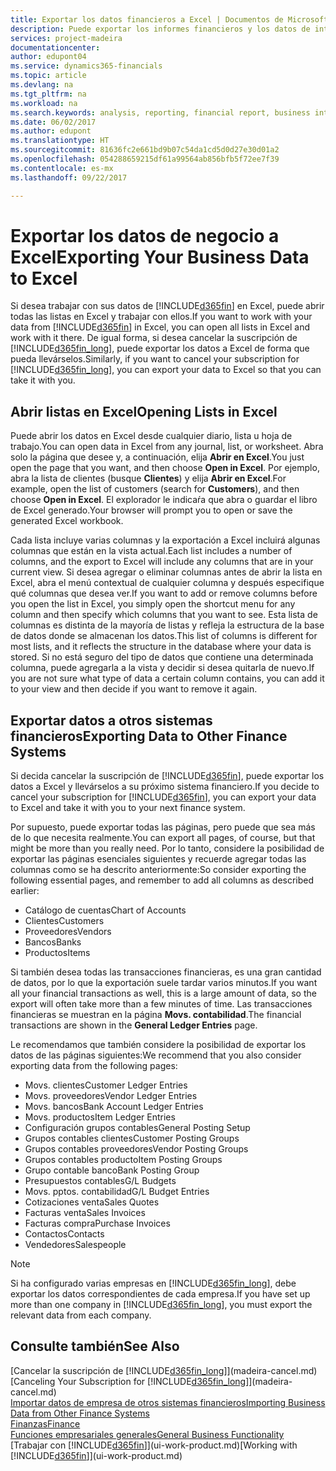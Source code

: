 ```yaml
---
title: Exportar los datos financieros a Excel | Documentos de Microsoft
description: Puede exportar los informes financieros y los datos de inteligencia empresarial desde Dynamics 365 for Financials a Excel, o abrir los datos de Financials en Excel.
services: project-madeira
documentationcenter: 
author: edupont04
ms.service: dynamics365-financials
ms.topic: article
ms.devlang: na
ms.tgt_pltfrm: na
ms.workload: na
ms.search.keywords: analysis, reporting, financial report, business intelligence, BI, Excel
ms.date: 06/02/2017
ms.author: edupont
ms.translationtype: HT
ms.sourcegitcommit: 81636fc2e661bd9b07c54da1cd5d0d27e30d01a2
ms.openlocfilehash: 054288659215df61a99564ab856bfb5f72ee7f39
ms.contentlocale: es-mx
ms.lasthandoff: 09/22/2017

---
```

# <a name="exporting-your-business-data-to-excel"></a><span data-ttu-id="34995-103">Exportar los datos de negocio a Excel</span><span class="sxs-lookup"><span data-stu-id="34995-103">Exporting Your Business Data to Excel</span></span>
<span data-ttu-id="34995-104">Si desea trabajar con sus datos de [!INCLUDE[d365fin](includes/d365fin_md.md)] en Excel, puede abrir todas las listas en Excel y trabajar con ellos.</span><span class="sxs-lookup"><span data-stu-id="34995-104">If you want to work with your data from [!INCLUDE[d365fin](includes/d365fin_md.md)] in Excel, you can open all lists in Excel and work with it there.</span></span> <span data-ttu-id="34995-105">De igual forma, si desea cancelar la suscripción de [!INCLUDE[d365fin_long](includes/d365fin_long_md.md)], puede exportar los datos a Excel de forma que pueda llevárselos.</span><span class="sxs-lookup"><span data-stu-id="34995-105">Similarly, if you want to cancel your subscription for [!INCLUDE[d365fin_long](includes/d365fin_long_md.md)], you can export your data to Excel so that you can take it with you.</span></span>

## <a name="opening-lists-in-excel"></a><span data-ttu-id="34995-106">Abrir listas en Excel</span><span class="sxs-lookup"><span data-stu-id="34995-106">Opening Lists in Excel</span></span>
<span data-ttu-id="34995-107">Puede abrir los datos en Excel desde cualquier diario, lista u hoja de trabajo.</span><span class="sxs-lookup"><span data-stu-id="34995-107">You can open data in Excel from any journal, list, or worksheet.</span></span> <span data-ttu-id="34995-108">Abra solo la página que desee y, a continuación, elija **Abrir en Excel**.</span><span class="sxs-lookup"><span data-stu-id="34995-108">You just open the page that you want, and then choose **Open in Excel**.</span></span> <span data-ttu-id="34995-109">Por ejemplo, abra la lista de clientes (busque **Clientes**) y elija **Abrir en Excel**.</span><span class="sxs-lookup"><span data-stu-id="34995-109">For example, open the list of customers (search for **Customers**), and then choose **Open in Excel**.</span></span> <span data-ttu-id="34995-110">El explorador le indicaŕa que abra o guardar el libro de Excel generado.</span><span class="sxs-lookup"><span data-stu-id="34995-110">Your browser will prompt you to open or save the generated Excel workbook.</span></span>  

<span data-ttu-id="34995-111">Cada lista incluye varias columnas y la exportación a Excel incluirá algunas columnas que están en la vista actual.</span><span class="sxs-lookup"><span data-stu-id="34995-111">Each list includes a number of columns, and the export to Excel will include any columns that are in your current view.</span></span> <span data-ttu-id="34995-112">Si desea agregar o eliminar columnas antes de abrir la lista en Excel, abra el menú contextual de cualquier columna y después especifique qué columnas que desea ver.</span><span class="sxs-lookup"><span data-stu-id="34995-112">If you want to add or remove columns before you open the list in Excel, you simply open the shortcut menu for any column and then specify which columns that you want to see.</span></span> <span data-ttu-id="34995-113">Esta lista de columnas es distinta de la mayoría de listas y refleja la estructura de la base de datos donde se almacenan los datos.</span><span class="sxs-lookup"><span data-stu-id="34995-113">This list of columns is different for most lists, and it reflects the structure in the database where your data is stored.</span></span> <span data-ttu-id="34995-114">Si no está seguro del tipo de datos que contiene una determinada columna, puede agregarla a la vista y decidir si desea quitarla de nuevo.</span><span class="sxs-lookup"><span data-stu-id="34995-114">If you are not sure what type of data a certain column contains, you can add it to your view and then decide if you want to remove it again.</span></span>  

## <a name="exporting-data-to-other-finance-systems"></a><span data-ttu-id="34995-115">Exportar datos a otros sistemas financieros</span><span class="sxs-lookup"><span data-stu-id="34995-115">Exporting Data to Other Finance Systems</span></span>
<span data-ttu-id="34995-116">Si decida cancelar la suscripción de [!INCLUDE[d365fin](includes/d365fin_md.md)], puede exportar los datos a Excel y llevárselos a su próximo sistema financiero.</span><span class="sxs-lookup"><span data-stu-id="34995-116">If you decide to cancel your subscription for [!INCLUDE[d365fin](includes/d365fin_md.md)], you can export your data to Excel and take it with you to your next finance system.</span></span>  

<span data-ttu-id="34995-117">Por supuesto, puede exportar todas las páginas, pero puede que sea más de lo que necesita realmente.</span><span class="sxs-lookup"><span data-stu-id="34995-117">You can export all pages, of course, but that might be more than you really need.</span></span> <span data-ttu-id="34995-118">Por lo tanto, considere la posibilidad de exportar las páginas esenciales siguientes y recuerde agregar todas las columnas como se ha descrito anteriormente:</span><span class="sxs-lookup"><span data-stu-id="34995-118">So consider exporting the following essential pages, and remember to add all columns as described earlier:</span></span>  

* <span data-ttu-id="34995-119">Catálogo de cuentas</span><span class="sxs-lookup"><span data-stu-id="34995-119">Chart of Accounts</span></span>  
* <span data-ttu-id="34995-120">Clientes</span><span class="sxs-lookup"><span data-stu-id="34995-120">Customers</span></span>  
* <span data-ttu-id="34995-121">Proveedores</span><span class="sxs-lookup"><span data-stu-id="34995-121">Vendors</span></span>  
* <span data-ttu-id="34995-122">Bancos</span><span class="sxs-lookup"><span data-stu-id="34995-122">Banks</span></span>  
* <span data-ttu-id="34995-123">Productos</span><span class="sxs-lookup"><span data-stu-id="34995-123">Items</span></span>  

<span data-ttu-id="34995-124">Si también desea todas las transacciones financieras, es una gran cantidad de datos, por lo que la exportación suele tardar varios minutos.</span><span class="sxs-lookup"><span data-stu-id="34995-124">If you want all your financial transactions as well, this is a large amount of data, so the export will often take more than a few minutes of time.</span></span> <span data-ttu-id="34995-125">Las transacciones financieras se muestran en la página **Movs. contabilidad**.</span><span class="sxs-lookup"><span data-stu-id="34995-125">The financial transactions are shown in the **General Ledger Entries** page.</span></span>  

<span data-ttu-id="34995-126">Le recomendamos que también considere la posibilidad de exportar los datos de las páginas siguientes:</span><span class="sxs-lookup"><span data-stu-id="34995-126">We recommend that you also consider exporting data from the following pages:</span></span>  

* <span data-ttu-id="34995-127">Movs. clientes</span><span class="sxs-lookup"><span data-stu-id="34995-127">Customer Ledger Entries</span></span>  
* <span data-ttu-id="34995-128">Movs. proveedores</span><span class="sxs-lookup"><span data-stu-id="34995-128">Vendor Ledger Entries</span></span>  
* <span data-ttu-id="34995-129">Movs. bancos</span><span class="sxs-lookup"><span data-stu-id="34995-129">Bank Account Ledger Entries</span></span>  
* <span data-ttu-id="34995-130">Movs. productos</span><span class="sxs-lookup"><span data-stu-id="34995-130">Item Ledger Entries</span></span>  
* <span data-ttu-id="34995-131">Configuración grupos contables</span><span class="sxs-lookup"><span data-stu-id="34995-131">General Posting Setup</span></span>  
* <span data-ttu-id="34995-132">Grupos contables clientes</span><span class="sxs-lookup"><span data-stu-id="34995-132">Customer Posting Groups</span></span>  
* <span data-ttu-id="34995-133">Grupos contables proveedores</span><span class="sxs-lookup"><span data-stu-id="34995-133">Vendor Posting Groups</span></span>  
* <span data-ttu-id="34995-134">Grupos contables producto</span><span class="sxs-lookup"><span data-stu-id="34995-134">Item Posting Groups</span></span>  
* <span data-ttu-id="34995-135">Grupo contable banco</span><span class="sxs-lookup"><span data-stu-id="34995-135">Bank Posting Group</span></span>  
* <span data-ttu-id="34995-136">Presupuestos contables</span><span class="sxs-lookup"><span data-stu-id="34995-136">G/L Budgets</span></span>  
* <span data-ttu-id="34995-137">Movs. pptos. contabilidad</span><span class="sxs-lookup"><span data-stu-id="34995-137">G/L Budget Entries</span></span>  
* <span data-ttu-id="34995-138">Cotizaciones venta</span><span class="sxs-lookup"><span data-stu-id="34995-138">Sales Quotes</span></span>  
* <span data-ttu-id="34995-139">Facturas venta</span><span class="sxs-lookup"><span data-stu-id="34995-139">Sales Invoices</span></span>  
* <span data-ttu-id="34995-140">Facturas compra</span><span class="sxs-lookup"><span data-stu-id="34995-140">Purchase Invoices</span></span>  
* <span data-ttu-id="34995-141">Contactos</span><span class="sxs-lookup"><span data-stu-id="34995-141">Contacts</span></span>  
* <span data-ttu-id="34995-142">Vendedores</span><span class="sxs-lookup"><span data-stu-id="34995-142">Salespeople</span></span>  

> [!NOTE]  
>   <span data-ttu-id="34995-143">Si ha configurado varias empresas en [!INCLUDE[d365fin_long](includes/d365fin_long_md.md)], debe exportar los datos correspondientes de cada empresa.</span><span class="sxs-lookup"><span data-stu-id="34995-143">If you have set up more than one company in [!INCLUDE[d365fin_long](includes/d365fin_long_md.md)], you must export the relevant data from each company.</span></span>

## <a name="see-also"></a><span data-ttu-id="34995-144">Consulte también</span><span class="sxs-lookup"><span data-stu-id="34995-144">See Also</span></span>
<span data-ttu-id="34995-145">[Cancelar la suscripción de [!INCLUDE[d365fin_long](includes/d365fin_long_md.md)]](madeira-cancel.md)</span><span class="sxs-lookup"><span data-stu-id="34995-145">[Canceling Your Subscription for [!INCLUDE[d365fin_long](includes/d365fin_long_md.md)]](madeira-cancel.md)</span></span>  
[<span data-ttu-id="34995-146">Importar datos de empresa de otros sistemas financieros</span><span class="sxs-lookup"><span data-stu-id="34995-146">Importing Business Data from Other Finance Systems</span></span>](upload-data.md)  
[<span data-ttu-id="34995-147">Finanzas</span><span class="sxs-lookup"><span data-stu-id="34995-147">Finance</span></span>](finance.md)  
[<span data-ttu-id="34995-148">Funciones empresariales generales</span><span class="sxs-lookup"><span data-stu-id="34995-148">General Business Functionality</span></span>](ui-across-business-areas.md)  
<span data-ttu-id="34995-149">[Trabajar con [!INCLUDE[d365fin](includes/d365fin_md.md)]](ui-work-product.md)</span><span class="sxs-lookup"><span data-stu-id="34995-149">[Working with [!INCLUDE[d365fin](includes/d365fin_md.md)]](ui-work-product.md)</span></span>  

